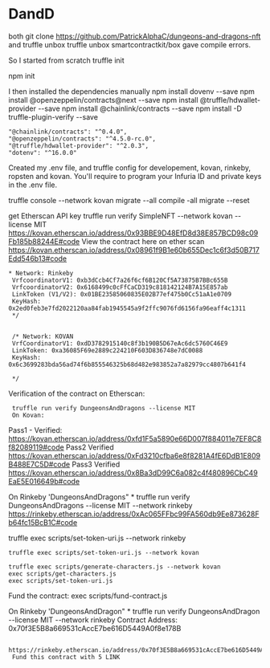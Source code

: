 # DandD

both git clone https://github.com/PatrickAlphaC/dungeons-and-dragons-nft
and truffle unbox truffle unbox smartcontractkit/box
gave compile errors. 

So I started from scratch
truffle init

npm init 

I then installed the dependencies manually 
npm install dovenv --save
npm install @openzeppelin/contracts@next --save
npm install @truffle/hdwallet-provider --save
npm install @chainlink/contracts --save
npm install -D truffle-plugin-verify --save

    "@chainlink/contracts": "^0.4.0",
    "@openzeppelin/contracts": "^4.5.0-rc.0",
    "@truffle/hdwallet-provider": "^2.0.3",
    "dotenv": "^16.0.0"
Created my .env file, and truffle config for developement, kovan, rinkeby, ropsten and kovan.
You'll require to program your Infuria ID and private keys in the .env file.




truffle console --network kovan migrate --all
compile -all
migrate --reset 


get Etherscan API key
truffle run verify SimpleNFT --network kovan --license MIT
https://kovan.etherscan.io/address/0x93BBE9D48EfD8d38E857BCD98c09Fb185b88244E#code
View the contract here on ether scan 
https://kovan.etherscan.io/address/0x08961f9B1e60b655Dec1c6f3d50B717Edd546b13#code


    * Network: Rinkeby
     VrfcoordinatorV1: 0xb3dCcb4Cf7a26f6cf6B120Cf5A73875B7BBc655B
     VrfcoordinatorV2: 0x6168499c0cFfCaCD319c818142124B7A15E857ab
     LinkToken (V1/V2): 0x01BE23585060835E02B77ef475b0Cc51aA1e0709
     KeyHash: 0x2ed0feb3e7fd2022120aa84fab1945545a9f2ffc9076fd6156fa96eaff4c1311
     */


     /* Network: KOVAN
     VrfCoordinatorV1: 0xdD3782915140c8f3b190B5D67eAc6dc5760C46E9
     LinkToken: 0xa36085F69e2889c224210F603D836748e7dC0088
     KeyHash: 0x6c3699283bda56ad74f6b855546325b68d482e983852a7a82979cc4807b641f4

     */
Verification of the contract on Etherscan:

     truffle run verify DungeonsAndDragons --license MIT
     On Kovan:
Pass1 - Verified: https://kovan.etherscan.io/address/0xfd1F5a5890e66D007f884011e7EF8C8f82089119#code
Pass2 Verified https://kovan.etherscan.io/address/0xFd3210cfba6e8f8281A4fE6DdB1E809B488E7C5D#code
Pass3 Verified https://kovan.etherscan.io/address/0x8Ba3dD99C6a082c4f480896CbC49EaE5E016649b#code

On Rinkeby 'DungeonsAndDragons" *
     truffle run verify DungeonsAndDragons --license MIT --network rinkeby
     https://rinkeby.etherscan.io/address/0xAc065FFbc99FA560db9Ee873628Fb64fc15BcB1C#code


truffle exec scripts/set-token-uri.js --network rinkeby


    truffle exec scripts/set-token-uri.js --network kovan

    truffle exec scripts/generate-characters.js --network kovan
    exec scripts/get-characters.js
    exec scripts/set-token-uri.js


Fund the contract:
exec scripts/fund-contract.js



On Rinkeby 'DungeonsAndDragon" *
     truffle run verify DungeonsAndDragon --license MIT --network rinkeby
     Contract Address: 0x70f3E5B8a669531cAccE7be616D5449A0f8e178B
     
     https://rinkeby.etherscan.io/address/0x70f3E5B8a669531cAccE7be616D5449A0f8e178B#code
     Fund this contract with 5 LINK